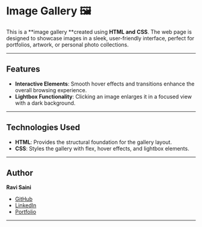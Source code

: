 # Image Gallery 🖼️

This is a \*\*image gallery \*\*created using **HTML and** **CSS**. The web page is designed to showcase images in a sleek, user-friendly interface, perfect for portfolios, artwork, or personal photo collections.

---

## Features

- **Interactive Elements**: Smooth hover effects and transitions enhance the overall browsing experience.
- **Lightbox Functionality**: Clicking an image enlarges it in a focused view with a dark background.

---

## Technologies Used

- **HTML**: Provides the structural foundation for the gallery layout.
- **CSS**: Styles the gallery with flex, hover effects, and lightbox elements.

---

## Author

**Ravi Saini**

- [GitHub](https://github.com/mr-ravikumar)
- [LinkedIn](https://linkedin.com/in/mrravikumar)
- [Portfolio](https://www.mrravikumar.com)

---
